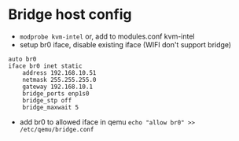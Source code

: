 # Bridge host config
 * `modprobe kvm-intel` or, add to modules.conf kvm-intel
 * setup br0 iface, disable existing iface (WIFI don't support bridge)
```
auto br0
iface br0 inet static
	address 192.168.10.51
	netmask 255.255.255.0
	gateway 192.168.10.1
	bridge_ports enp1s0
	bridge_stp off
	bridge_maxwait 5
```
 * add br0 to allowed iface in qemu `echo "allow br0" >> /etc/qemu/bridge.conf`

